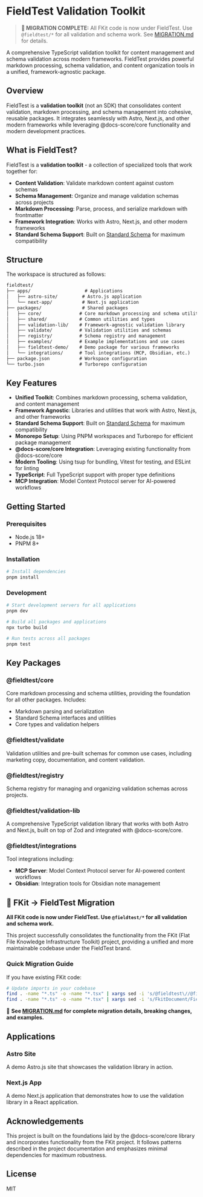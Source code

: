 # FieldTest Validation Toolkit

> **🚀 MIGRATION COMPLETE:** All FKit code is now under FieldTest. Use `@fieldtest/*` for all validation and schema work. See [MIGRATION.md](./MIGRATION.md) for details.

A comprehensive TypeScript validation toolkit for content management and schema validation across modern frameworks. FieldTest provides powerful markdown processing, schema validation, and content organization tools in a unified, framework-agnostic package.

## Overview

FieldTest is a **validation toolkit** (not an SDK) that consolidates content validation, markdown processing, and schema management into cohesive, reusable packages. It integrates seamlessly with Astro, Next.js, and other modern frameworks while leveraging @docs-score/core functionality and modern development practices.

## What is FieldTest?

FieldTest is a **validation toolkit** - a collection of specialized tools that work together for:

- **Content Validation**: Validate markdown content against custom schemas
- **Schema Management**: Organize and manage validation schemas across projects  
- **Markdown Processing**: Parse, process, and serialize markdown with frontmatter
- **Framework Integration**: Works with Astro, Next.js, and other modern frameworks
- **Standard Schema Support**: Built on [Standard Schema](https://standardschema.dev) for maximum compatibility

## Structure

The workspace is structured as follows:

```md
fieldtest/
├── apps/                    # Applications
│   ├── astro-site/         # Astro.js application
│   └── next-app/           # Next.js application
├── packages/               # Shared packages
│   ├── core/              # Core markdown processing and schema utilities
│   ├── shared/            # Common utilities and types
│   ├── validation-lib/    # Framework-agnostic validation library
│   ├── validate/          # Validation utilities and schemas
│   ├── registry/          # Schema registry and management
│   ├── examples/          # Example implementations and use cases
│   ├── fieldtest-demo/    # Demo package for various frameworks
│   └── integrations/      # Tool integrations (MCP, Obsidian, etc.)
├── package.json           # Workspace configuration
└── turbo.json             # Turborepo configuration
```

## Key Features

- **Unified Toolkit**: Combines markdown processing, schema validation, and content management
- **Framework Agnostic**: Libraries and utilities that work with Astro, Next.js, and other frameworks
- **Standard Schema Support**: Built on [Standard Schema](https://standardschema.dev) for maximum compatibility
- **Monorepo Setup**: Using PNPM workspaces and Turborepo for efficient package management
- **@docs-score/core Integration**: Leveraging existing functionality from @docs-score/core
- **Modern Tooling**: Using tsup for bundling, Vitest for testing, and ESLint for linting
- **TypeScript**: Full TypeScript support with proper type definitions
- **MCP Integration**: Model Context Protocol server for AI-powered workflows

## Getting Started

### Prerequisites

- Node.js 18+
- PNPM 8+

### Installation

```bash
# Install dependencies
pnpm install
```

### Development

```bash
# Start development servers for all applications
pnpm dev

# Build all packages and applications
npx turbo build

# Run tests across all packages
pnpm test
```

## Key Packages

### @fieldtest/core

Core markdown processing and schema utilities, providing the foundation for all other packages. Includes:

- Markdown parsing and serialization
- Standard Schema interfaces and utilities
- Core types and validation helpers

### @fieldtest/validate

Validation utilities and pre-built schemas for common use cases, including marketing copy, documentation, and content validation.

### @fieldtest/registry

Schema registry for managing and organizing validation schemas across projects.

### @fieldtest/validation-lib

A comprehensive TypeScript validation library that works with both Astro and Next.js, built on top of Zod and integrated with @docs-score/core.

### @fieldtest/integrations

Tool integrations including:

- **MCP Server**: Model Context Protocol server for AI-powered content workflows
- **Obsidian**: Integration tools for Obsidian note management

## 🚀 FKit → FieldTest Migration

**All FKit code is now under FieldTest. Use `@fieldtest/*` for all validation and schema work.**

This project successfully consolidates the functionality from the FKit (Flat File Knowledge Infrastructure Toolkit) project, providing a unified and more maintainable codebase under the FieldTest brand.

### Quick Migration Guide

If you have existing FKit code:

```bash
# Update imports in your codebase
find . -name "*.ts" -o -name "*.tsx" | xargs sed -i 's/@fieldtest\//@fieldtest\//g'
find . -name "*.ts" -o -name "*.tsx" | xargs sed -i 's/FkitDocument/FieldTestDocument/g'
```

📖 **See [MIGRATION.md](./MIGRATION.md) for complete migration details, breaking changes, and examples.**

## Applications

### Astro Site

A demo Astro.js site that showcases the validation library in action.

### Next.js App

A demo Next.js application that demonstrates how to use the validation library in a React application.

## Acknowledgements

This project is built on the foundations laid by the @docs-score/core library and incorporates functionality from the FKit project. It follows patterns described in the project documentation and emphasizes minimal dependencies for maximum robustness.

## License

MIT
